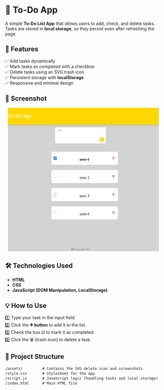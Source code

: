 
# 📝 To-Do App

A simple **To-Do List App** that allows users to add, check, and delete tasks. Tasks are stored in **local storage**, so they persist even after refreshing the page.

## 🚀 Features
✅ Add tasks dynamically  
✅ Mark tasks as completed with a checkbox  
✅ Delete tasks using an SVG trash icon  
✅ Persistent storage with **localStorage**  
✅ Responsive and minimal design  

## 📸 Screenshot

![To-Do App Screenshot](assets/image.png) 
## 🛠️ Technologies Used
- **HTML**  
- **CSS**  
- **JavaScript (DOM Manipulation, LocalStorage)**  

## 💡 How to Use
1️⃣ Type your task in the input field.  
2️⃣ Click the **➕ button** to add it to the list.  
3️⃣ Check the box ☑️ to mark it as completed.  
4️⃣ Click the 🗑️ (trash icon) to delete a task.  

## 📂 Project Structure
```
/assets/         # Contains the SVG delete icon and screenshots  
/style.css       # Stylesheet for the app  
/script.js       # JavaScript logic (handling tasks and local storage)  
/index.html      # Main HTML file  
```
